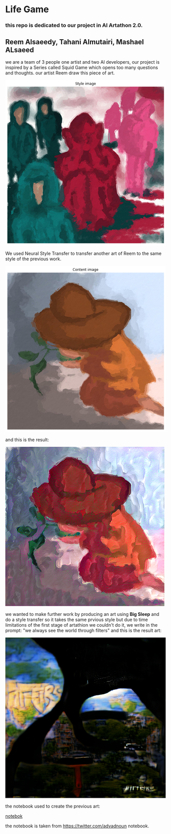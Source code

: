 # Life Game


### this repo is dedicated to our project in AI Artathon 2.0.

## Reem Alsaeedy, Tahani Almutairi, Mashael ALsaeed


we are a team of 3 people one artist and two AI developers, our project is inspired by a Series called Squid Game which opens too many questions and thoughts.
our artist Reem draw this piece of art.

![art](https://github.com/Mashael0x/Life-Game/blob/main/style%20image.png)

We used Neural Style Transfer to transfer another art of Reem to the same style of the previous work.

![n](https://github.com/Mashael0x/Life-Game/blob/main/Content%20image.png)

and this is the result:

![k](https://github.com/Mashael0x/Life-Game/blob/main/gen_at_iteration_32.png)

we wanted to make further work by producing an art using **Big Sleep** and do a style transfer so it takes the same prvious style but due to time limitations of the first stage of artathion we couldn't do it, we write in the prompt: "we always see the world through filters" and this is the result art:

![r](https://github.com/Mashael0x/Life-Game/blob/main/we%20always%20see%20the%20world%20throug%20filters.png)

the notebook used to create the previous art: 

[notebok](https://colab.research.google.com/drive/1fj4SGz-q2k6csXylN_mYnXd7CNuHNNVj#scrollTo=KAcixx9Z3XYH)

the notebook is taken from https://twitter.com/advadnoun notebook.
